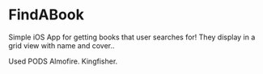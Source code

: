 # FindABook
Simple iOS App for getting books that user searches for!
They display in a grid view with name and cover..

Used PODS
Almofire.
Kingfisher.

